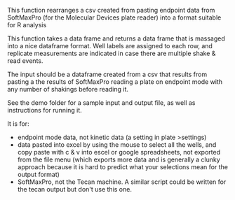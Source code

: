 This function rearranges a csv created from pasting endpoint data from SoftMaxPro (for the Molecular Devices plate reader) into a format suitable for R analysis

This function takes a data frame and returns a data frame that is massaged into a nice dataframe format.  Well labels are assigned to each row, and replicate measurements are indicated in case there are multiple shake & read events.

The input should be a dataframe created from a csv that results from pasting a the results of SoftMaxPro reading a plate on endpoint mode with any number of shakings before reading it.

See the demo folder for a sample input and output file, as well as instructions for running it.

It is for:
* endpoint mode data, not kinetic data (a setting in plate >settings)
* data pasted into excel by using the mouse to select all the wells, and copy paste with c & v into escel or google spreadsheets, not exported from the file menu (which exports more data and is generally a clunky approach because it is hard to predict what your selections mean for the output format)
* SoftMaxPro, not the Tecan machine.  A similar script could be written for the tecan output but don't use this one.
